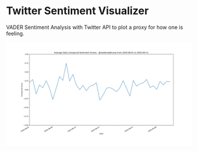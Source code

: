 # Twitter Sentiment Visualizer

VADER Sentiment Analysis with Twitter API to plot a proxy for how one is feeling. 

![alt text](https://github.com/dnnyw/twitter-sentiment/blob/main/compound.png)

